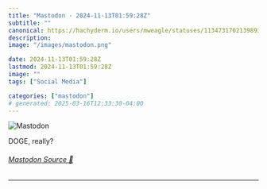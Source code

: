 ```yaml
---
title: "Mastodon - 2024-11-13T01:59:28Z"
subtitle: ""
canonical: https://hachyderm.io/users/mweagle/statuses/113473170213989395
description:
image: "/images/mastodon.png"

date: 2024-11-13T01:59:28Z
lastmod: 2024-11-13T01:59:28Z
image: ""
tags: ["Social Media"]

categories: ["mastodon"]
# generated: 2025-03-16T12:33:30-04:00
---
```

![Mastodon](/images/mastodon.png)

<p>DOGE, really?</p>


###### [Mastodon Source 🐘](https://hachyderm.io/@mweagle/113473170213989395)

___

